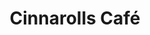 ---
title: "Cinnarolls Café"
url: /ciudad-guayana-puerto-ordaz/cinnarolls-cafe/
shop: pastelería
---